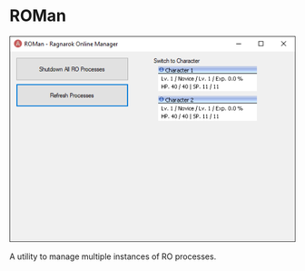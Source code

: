 # ROMan
![alt text](https://github.com/aymenfurter/ROMan/blob/master/ROManApp/screenshot.png?raw=true)


A utility to manage multiple instances of RO processes.
